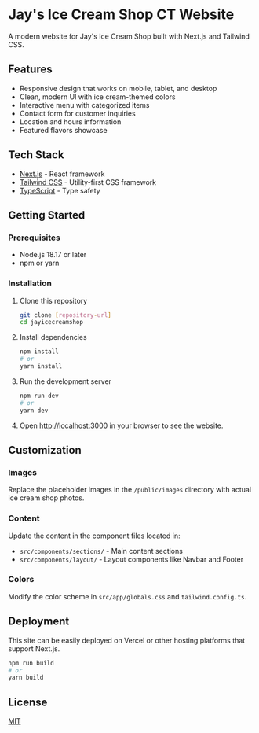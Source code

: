 # Jay's Ice Cream Shop CT Website

A modern website for Jay's Ice Cream Shop built with Next.js and Tailwind CSS.

## Features

- Responsive design that works on mobile, tablet, and desktop
- Clean, modern UI with ice cream-themed colors
- Interactive menu with categorized items
- Contact form for customer inquiries
- Location and hours information
- Featured flavors showcase

## Tech Stack

- [Next.js](https://nextjs.org/) - React framework
- [Tailwind CSS](https://tailwindcss.com/) - Utility-first CSS framework
- [TypeScript](https://www.typescriptlang.org/) - Type safety

## Getting Started

### Prerequisites

- Node.js 18.17 or later
- npm or yarn

### Installation

1. Clone this repository
   ```bash
   git clone [repository-url]
   cd jayicecreamshop
   ```

2. Install dependencies
   ```bash
   npm install
   # or
   yarn install
   ```

3. Run the development server
   ```bash
   npm run dev
   # or
   yarn dev
   ```

4. Open [http://localhost:3000](http://localhost:3000) in your browser to see the website.

## Customization

### Images
Replace the placeholder images in the `/public/images` directory with actual ice cream shop photos.

### Content
Update the content in the component files located in:
- `src/components/sections/` - Main content sections
- `src/components/layout/` - Layout components like Navbar and Footer

### Colors
Modify the color scheme in `src/app/globals.css` and `tailwind.config.ts`.

## Deployment

This site can be easily deployed on Vercel or other hosting platforms that support Next.js.

```bash
npm run build
# or
yarn build
```

## License

[MIT](LICENSE)
